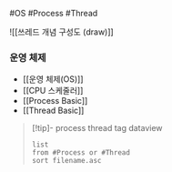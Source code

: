 
#OS #Process #Thread 

![[쓰레드 개념 구성도 (draw)]]


### 운영 체제
- [[운영 체제(OS)]]
- [[CPU 스케줄러]]
- [[Process Basic]]
- [[Thread Basic]]

>[!tip]- process thread tag dataview
>```dataview
>list
>from #Process or #Thread 
>sort filename.asc
>```

